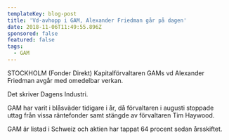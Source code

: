 ```yaml
---
templateKey: blog-post
title: 'Vd-avhopp i GAM, Alexander Friedman går på dagen'
date: 2018-11-06T11:49:55.896Z
sponsored: false
featured: false
tags:
  - GAM
---
```

STOCKHOLM (Fonder Direkt) Kapitalförvaltaren GAMs vd Alexander Friedman avgår med omedelbar verkan.

Det skriver Dagens Industri.

GAM har varit i blåsväder tidigare i år, då förvaltaren i augusti stoppade uttag från vissa räntefonder samt stängde av förvaltaren Tim Haywood.

GAM är listad i Schweiz och aktien har tappat 64 procent sedan årsskiftet.
